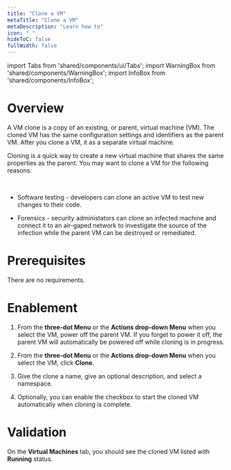 ```yaml
---
title: "Clone a VM"
metaTitle: "Clone a VM"
metaDescription: "Learn how to"
icon: " "
hideToC: false
fullWidth: false
---
```


import Tabs from 'shared/components/ui/Tabs';
import WarningBox from 'shared/components/WarningBox';
import InfoBox from 'shared/components/InfoBox';

# Overview


A VM clone is a copy of an existing, or parent, virtual machine (VM). The cloned VM has the same configuration settings and identifiers as the parent VM. After you clone a VM, it as a separate virtual machine.

Cloning is a quick way to create a new virtual machine that shares the same properties as the parent. You may want to clone a VM for the following reasons:

<br />

- Software testing - developers can clone an active VM to test new changes to their code. 


- Forensics - security administators can clone an infected machine and connect it to an air-gaped network to investigate the source of the infection while the parent VM can be destroyed or remediated.


# Prerequisites

There are no requirements.

# Enablement

1. From the **three-dot Menu** or the **Actions drop-down Menu** when you select the VM, power off the parent VM. If you forget to power it off, the parent VM will automatically be powered off while cloning is in progress.


2. From the **three-dot Menu** or the **Actions drop-down Menu** when you select the VM, click **Clone**.


3. Give the clone a name, give an optional description, and select a namespace.  


4. Optionally, you can enable the checkbox to start the cloned VM automatically when cloning is complete.


# Validation

On the **Virtual Machines** tab, you should see the cloned VM listed with **Running** status. 






